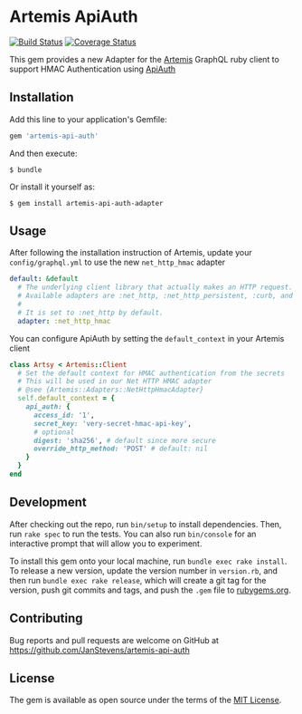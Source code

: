 # Artemis ApiAuth
[![Build Status](https://travis-ci.org/JanStevens/artemis-api-auth.svg?branch=master)](https://travis-ci.org/JanStevens/artemis-api-auth)
[![Coverage Status](https://coveralls.io/repos/github/JanStevens/artemis-api-auth/badge.svg?branch=master)](https://coveralls.io/github/JanStevens/artemis-api-auth?branch=master)

This gem provides a new Adapter for the [Artemis](https://github.com/yuki24/artemis) GraphQL ruby client to support HMAC Authentication
using [ApiAuth](https://github.com/mgomes/api_auth)

## Installation

Add this line to your application's Gemfile:

```ruby
gem 'artemis-api-auth'
```

And then execute:

    $ bundle

Or install it yourself as:

    $ gem install artemis-api-auth-adapter

## Usage

After following the installation instruction of Artemis, update your `config/graphql.yml` to use the new `net_http_hmac` adapter

```yaml
default: &default
  # The underlying client library that actually makes an HTTP request.
  # Available adapters are :net_http, :net_http_persistent, :curb, and :test.
  #
  # It is set to :net_http by default.
  adapter: :net_http_hmac
```

You can configure ApiAuth by setting the `default_context` in your Artemis client

```ruby
class Artsy < Artemis::Client
  # Set the default context for HMAC authentication from the secrets
  # This will be used in our Net HTTP HMAC adapter
  # @see {Artemis::Adapters::NetHttpHmacAdapter}
  self.default_context = {
    api_auth: {
      access_id: '1',
      secret_key: 'very-secret-hmac-api-key',
      # optional
      digest: 'sha256', # default since more secure
      override_http_method: 'POST' # default: nil
    }
  }
end
```

## Development

After checking out the repo, run `bin/setup` to install dependencies. Then, run `rake spec` to run the tests. You can also run `bin/console` for an interactive prompt that will allow you to experiment.

To install this gem onto your local machine, run `bundle exec rake install`. To release a new version, update the version number in `version.rb`, and then run `bundle exec rake release`, which will create a git tag for the version, push git commits and tags, and push the `.gem` file to [rubygems.org](https://rubygems.org).

## Contributing

Bug reports and pull requests are welcome on GitHub at https://github.com/JanStevens/artemis-api-auth

## License

The gem is available as open source under the terms of the [MIT License](https://opensource.org/licenses/MIT).

